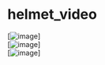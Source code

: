 # helmet_video    
[![image](https://github.com/jianlelestyle/helmet_video/blob/master/helmet_video/1.gif)]     
[![image](https://github.com/jianlelestyle/helmet_video/blob/master/helmet_video/2.gif)]     
[![image](https://github.com/jianlelestyle/helmet_video/blob/master/helmet_video/4.gif)]     
